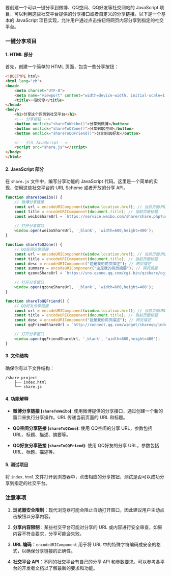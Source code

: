 要创建一个可以一键分享到微博、QQ空间、QQ好友等社交网站的 JavaScript 项目，可以利用这些社交平台提供的分享接口或者自定义的分享链接。以下是一个基本的 JavaScript 项目实现，允许用户通过点击按钮将网页内容分享到指定的社交平台。

### 一键分享项目

#### 1. HTML 部分

首先，创建一个简单的 HTML 页面，包含一些分享按钮：

```html
<!DOCTYPE html>
<html lang="zh">
<head>
    <meta charset="UTF-8">
    <meta name="viewport" content="width=device-width, initial-scale=1.0">
    <title>一键分享</title>
</head>
<body>
    <h1>分享这个网页到社交平台</h1>
    <!-- 分享按钮 -->
    <button onclick="shareToWeibo()">分享到微博</button>
    <button onclick="shareToQZone()">分享到QQ空间</button>
    <button onclick="shareToQQFriend()">分享到QQ好友</button>

    <!-- 引入 JavaScript -->
    <script src="share.js"></script>
</body>
</html>
```

#### 2. JavaScript 部分

在 `share.js` 文件中，编写分享功能的 JavaScript 代码。这里是一个简单的实现，使用这些社交平台的 URL Scheme 或者开放的分享 API。

```javascript
function shareToWeibo() {
    // 微博分享链接
    const url = encodeURIComponent(window.location.href); // 当前页面URL
    const title = encodeURIComponent(document.title); // 当前页面标题
    const weiboShareUrl = `https://service.weibo.com/share/share.php?url=${url}&title=${title}`;
    
    // 打开分享窗口
    window.open(weiboShareUrl, '_blank', 'width=600,height=400');
}

function shareToQZone() {
    // QQ空间分享链接
    const url = encodeURIComponent(window.location.href); // 当前页面URL
    const title = encodeURIComponent(document.title); // 当前页面标题
    const desc = encodeURIComponent("这是我的网页描述"); // 网页描述
    const summary = encodeURIComponent("这是我的网页摘要"); // 网页摘要
    const qzoneShareUrl = `https://sns.qzone.qq.com/cgi-bin/qzshare/cgi_qzshare_onekey?url=${url}&title=${title}&desc=${desc}&summary=${summary}`;

    // 打开分享窗口
    window.open(qzoneShareUrl, '_blank', 'width=600,height=400');
}

function shareToQQFriend() {
    // QQ好友分享链接
    const url = encodeURIComponent(window.location.href); // 当前页面URL
    const title = encodeURIComponent(document.title); // 当前页面标题
    const desc = encodeURIComponent("这是我的网页描述"); // 网页描述
    const qqFriendShareUrl = `http://connect.qq.com/widget/shareqq/index.html?url=${url}&title=${title}&desc=${desc}`;

    // 打开分享窗口
    window.open(qqFriendShareUrl, '_blank', 'width=600,height=400');
}
```

#### 3. 文件结构

确保你有以下文件结构：

```
/share-project
    ├── index.html
    └── share.js
```

#### 4. 功能解释

- **微博分享链接 (`shareToWeibo`)**: 使用微博提供的分享接口，通过创建一个新的窗口来执行分享操作。URL 传递当前页面的 URL 和标题。
  
- **QQ空间分享链接 (`shareToQZone`)**: 使用 QQ空间的分享 URL，参数包括 URL、标题、描述、摘要等。

- **QQ好友分享链接 (`shareToQQFriend`)**: 使用 QQ好友的分享 URL，参数包括 URL、标题、描述等。

#### 5. 测试项目

将 `index.html` 文件打开到浏览器中，点击相应的分享按钮，测试是否可以成功分享到指定的社交平台。

### 注意事项

1. **浏览器安全限制**：现代浏览器可能会阻止自动打开窗口，因此建议用户主动点击按钮以分享内容。
   
2. **分享内容限制**：某些社交平台可能对分享的 URL 或内容进行安全审查，如果内容不符合要求，分享可能会失败。

3. **URL 编码**：`encodeURIComponent` 用于将 URL 中的特殊字符编码成安全的格式，以确保分享链接的正确性。

4. **社交平台 API**：不同的社交平台有自己的分享 API 和参数要求。可以参考各平台的开发者文档以了解最新的要求和功能。
